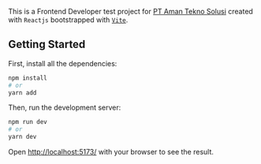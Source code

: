 This is a Frontend Developer test project for [PT Aman Tekno Solusi](https://atsolusi.co.id/) created with `Reactjs` bootstrapped with [`Vite`](https://vitejs.dev/guide/).

## Getting Started

First, install all the dependencies:

```bash
npm install
# or
yarn add
```

Then, run the development server:

```bash
npm run dev
# or
yarn dev
```

Open [http://localhost:5173/](http://localhost:5173/) with your browser to see the result.
